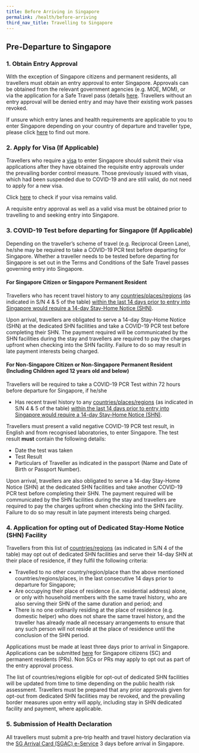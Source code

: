 ```yaml
---
title: Before Arriving in Singapore
permalink: /health/before-arriving
third_nav_title: Travelling to Singapore
---
```

## Pre-Departure to Singapore

### 1. Obtain Entry Approval

With the exception of Singapore citizens and permanent residents, all travellers must obtain an entry approval to enter Singapore. Approvals can be obtained from the relevant government agencies (e.g. MOE, MOM), or via the application for a Safe Travel pass (details [here](/arriving/overview). Travellers without an entry approval will be denied entry and may have their existing work passes revoked.

If unsure which entry lanes and health requirements are applicable to you to enter Singapore depending on your country of departure and traveller type, please click [here](/arriving/overview) to find out more.

### 2. Apply for Visa (If Applicable)

Travellers who require a [visa](https://www.ica.gov.sg/visitor/visitor_entryvisa) to enter Singapore should submit their visa applications after they have obtained the requisite entry approvals under the prevailing border control measure. Those previously issued with visas, which had been suspended due to COVID-19 and are still valid, do not need to apply for a new visa. 

Click [here](https://eservices.ica.gov.sg/esvclandingpage/save) to check if your visa remains valid.

A requisite entry approval as well as a valid visa must be obtained prior to travelling to and seeking entry into Singapore.

### 3. COVID-19 Test before departing for Singapore (If Applicable)

Depending on the traveller’s scheme of travel (e.g. Reciprocal Green Lane), he/she may be required to take a COVID-19 PCR test before departing for Singapore. Whether a traveller needs to be tested before departing for Singapore is set out in the Terms and Conditions of the Safe Travel passes governing entry into Singapore.

#### For Singapore Citizen or Singapore Permanent Resident

Travellers who has recent travel history to any [countries/places/regions](/files/SHN-and-swab-summary.pdf) (as indicated in S/N 4 & 5 of the table) <u>within the last 14 days prior to entry into Singapore would require a 14-day Stay-Home Notice (SHN)</u>.

Upon arrival, travellers are obligated to serve a 14-day Stay-Home Notice (SHN) at the dedicated SHN facilities and take a COVID-19 PCR test before completing their SHN. The payment required will be communicated by the SHN facilities during the stay and travellers are required to pay the charges upfront when checking into the SHN facility. Failure to do so may result in late payment interests being charged.

#### For Non-Singapore Citizen or Non-Singapore Permanent Resident (Including Children aged 12 years old and below)

Travellers will be required to take a COVID-19 PCR Test within 72 hours before departure for Singapore, if he/she
- Has recent travel history to any [countries/places/regions](/files/SHN-and-swab-summary.pdf) (as indicated in S/N 4 & 5 of the table) <u>within the last 14 days prior to entry into Singapore would require a 14-day Stay-Home Notice (SHN)</u>.

Travellers must present a valid negative COVID-19 PCR test result, in English and from recognised laboratories, to enter Singapore. The test result **must** contain the following details:
- Date the test was taken
- Test Result
- Particulars of Traveller as indicated in the passport (Name and Date of Birth or Passport Number).  

Upon arrival, travellers are also obligated to serve a 14-day Stay-Home Notice (SHN) at the dedicated SHN facilities and take another COVID-19 PCR test before completing their SHN. The payment required will be communicated by the SHN facilities during the stay and travellers are required to pay the charges upfront when checking into the SHN facility. Failure to do so may result in late payment interests being charged.

### 4. Application for opting out of Dedicated Stay-Home Notice (SHN) Facility

Travellers from this list of [countries/regions](/files/SHN-and-swab-summary.pdf) (as indicated in S/N 4 of the table) may opt out of dedicated SHN facilities and serve their 14-day SHN at their place of residence, if they fulfil the following criteria:

- Travelled to no other country/region/place than the above mentioned countries/regions/places, in the last consecutive 14 days prior to departure for Singapore;
- Are occupying their place of residence (i.e. residential address) alone, or only with household members with the same travel history, who are also serving their SHN of the same duration and period; and
- There is no one ordinarily residing at the place of residence (e.g. domestic helper) who does not share the same travel history, and the traveller has already made all necessary arrangements to ensure that any such person will not reside at the place of residence until the conclusion of the SHN period.

Applications must be made at least three days prior to arrival in Singapore. Applications can be submitted [here](/sc-pr/opt-out/apply-now) for Singapore citizens (SC) and permanent residents (PRs). Non SCs or PRs may apply to opt out as part of the entry approval process.

The list of countries/regions eligible for opt-out of dedicated SHN facilities will be updated from time to time depending on the public health risk assessment. Travellers must be prepared that any prior approvals given for opt-out from dedicated SHN facilities may be revoked, and the prevailing border measures upon entry will apply, including stay in SHN dedicated facility and payment, where applicable.

### 5. Submission of Health Declaration

All travellers must submit a pre-trip health and travel history declaration via the <a href="https://eservices.ica.gov.sg/sgarrivalcard/" target="_blank">SG Arrival Card (SGAC) e-Service</a> 3 days before arrival in Singapore.


